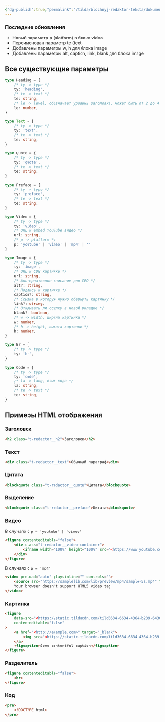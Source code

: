 ```yaml
---
{"dg-publish":true,"permalink":"/tilda/blochnyj-redaktor-teksta/dokumentacziya-blokov/"}
---
```



### Последние обновления

- Новый параметр p (platform) в блоке video
- Переименован параметр te (text)
- Добавлены параметры w, h для блока image
- Добавлены параметры alt, caption, link, blank для блока image

## Все существующие параметры

```ts
type Heading = {
	/* ty -> type */
	ty: 'heading',
	/* te -> text */
	te: string,
	/* le -> level, обозначает уровень заголовка, может быть от 2 до 4 */
	le: number,
}

type Text = {
	/* ty -> type */
	ty: 'text',
	/* te -> text */
	te: string,
}

type Quote = {
	/* ty -> type */
	ty: 'quote',
	/* te -> text */
	te: string,
}

type Preface = {
	/* ty -> type */
	ty: 'preface',
	/* te -> text */
	te: string,
}

type Video = {
	/* ty -> type */
	ty: 'video',
	/* URL к embed YouTube видео */
	url: string,
	/* p -> platform */
	p: 'youtube' | 'vimeo' | 'mp4' | ''
}

type Image = {
	/* ty -> type */
	ty: 'image',
	/* URL к CDN картинке */
	url: string,
	/* Альтернативное описание для СЕО */
	alt?: string,
	/* Подпись к картинке */
	caption?: string,
	/* Ссылка в которую нужно обернуть картинку */
	link?: string,
	/* Открывать ли ссылку в новой вкладке */
	blank?: boolean,
	/* w -> width, ширина картинки */
	w: number,
	/* h -> height, высота картинки */
	h: number,
}

type Br = {
	/* ty -> type */
	ty: 'br',
}

type Code = {
	/* ty -> type */
	ty: 'code',
	/* la -> lang, Язык кода */
	la: string,
	/* te -> text */
	te: string,
}
```

## Примеры HTML отображения

### Заголовок
```html
<h2 class="t-redactor__h2">Заголовок</h2>
```

### Текст
```html
<div class="t-redactor__text">Обычный параграф</div>
```

### Цитата

```html
<blockquote class="t-redactor__quote">Цитата</blockquote>
```

### Выделение

```html
<blockquote class="t-redactor__preface">Цитата</blockquote>
```

### Видео

В случаях с `p = 'youtube' | 'vimeo'`

```html
<figure contenteditable="false">
	<div class="t-redactor__video-container">
		<iframe width="100%" height="100%" src="<https://www.youtube.com/embed/pssoR-Bb5UM>" frameborder="0" webkitallowfullscreen="" mozallowfullscreen="" allowfullscreen=""></iframe>
	</div>
</figure>
```

В случаях с `p = 'mp4'`

```html
<video preload="auto" playsinline="" controls="">
	<source src="https://samplelib.com/lib/preview/mp4/sample-5s.mp4" type="video/mp4">
	Your browser doesn't support HTML5 video tag
</video>
```

### Картинка

```html
<figure
	data-src="<https://static.tildacdn.com/tild3634-6634-4364-b239-643038313465/1_1.jpg>" 
	contenteditable="false"
>
	<a href="<http://example.com>" target="_blank">
		<img src="<https://static.tildacdn.com/tild3634-6634-4364-b239-643038313465/1_1.jpg>" alt="Some alt text">
	</a>
	<figcaption>Some contentful caption</figcaption>
</figure>
```

### Разделитель

```html
<figure contenteditable="false">
	<hr>
</figure>
```

### Код

```html
<pre>
	<!DOCTYPE html>
</pre>
```
